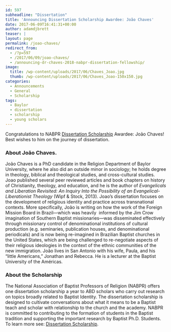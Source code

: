 ```yaml
---
id: 597
subheadline: "Dissertation"
title: 'Announcing Dissertation Scholarship Awardee: João Chaves'
date: 2017-06-09T16:41:31+00:00
author: adamdjbrett
teaser: |
layout: page
permalink: /joao-chaves/
redirect_from:
  - /?p=597
  - /2017/06/09/joao-chaves/
  - /announcing-dr-chaves-2018-nabpr-dissertation-fellowship/
image:
  title: /wp-content/uploads/2017/06/Chaves_Joao.jpg
  thumb: /wp-content/uploads/2017/06/Chaves_Joao-150x150.jpg
categories:
  - Announcements
  - General
  - Scholarship
tags:
  - Baylor
  - dissertation
  - scholarship
  - young scholars
---
```

<div>
  Congratulations to NABPR <a href="/disssertation/">Dissertation Scholarship</a> Awardee: João Chaves! Best wishes to him on the journey of dissertation.
</div>

<div>
</div>

### About João Chaves.

<div>
  João Chaves is a PhD candidate in the Religion Department of Baylor University, where he also did an outside minor in sociology; he holds degree in theology, biblical and theological studies, and cross-cultural studies. Joao published several peer reviewed articles and book chapters on history of Christianity, theology, and education, and he is the author of <i>Evangelicals and Liberation Revisited: An Inquiry Into the Possibility of an Evangelical-Liberationist Theology </i>(Wipf & Stock, 2013). Joao&#8217;s dissertation focuses on the development of religious identity and practice across transnational contexts. More specifically, João is writing on how the work of the Foreign Mission Board in Brazil—which was heavily  informed by the Jim Crow imagination of Southern Baptist missionaries—was disseminated effectively through missionary control of denominational institutions of cultural production (e.g. seminaries, publication houses, and denominational periodicals) and is now being re-imagined in Brazilian Baptist churches in the United States, which are being challenged to re-negotiate aspects of their religious ideologies in the context of the ethnic communities of the new immigration. João lives in San Antonio with his wife, Paula, and his “little Americans,” Jonathan and Rebecca. He is a lecturer at the Baptist University of the Américas.
</div>

<div>
</div>

### About the Scholarship

<div>
  The National Association of Baptist Professors of Religion (NABPR) offers one dissertation scholarship a year to ABD scholars who carry out research on topics broadly related to Baptist Identity. The dissertation scholarship is designed to cultivate conversations about what it means to be a Baptist teach and scholar with relationship to the church and the academy. NABPR is committed to contributing to the formation of students in the Baptist tradition and supporting the important research by Baptist Ph.D. Students. To learn more see: <a href="/disssertation/">Dissertation Scholarship</a>.
</div>

<div>
</div>
